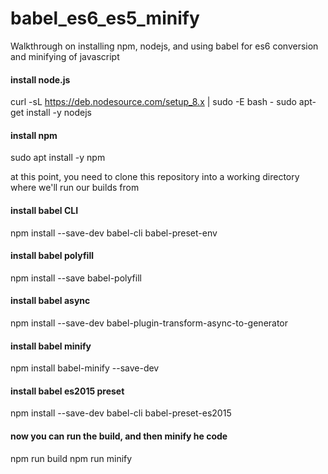 # babel_es6_es5_minify
Walkthrough on installing npm, nodejs, and using babel for es6 conversion and minifying of javascript

#### install node.js
curl -sL https://deb.nodesource.com/setup_8.x | sudo -E bash -
sudo apt-get install -y nodejs

#### install npm
sudo apt install -y npm

at this point, you need to clone this repository into a working directory where we'll run our builds from

#### install babel CLI
npm install --save-dev babel-cli babel-preset-env

#### install babel polyfill
npm install --save babel-polyfill

#### install babel async 
npm install --save-dev babel-plugin-transform-async-to-generator

#### install babel minify
npm install babel-minify --save-dev

#### install babel es2015 preset
npm install --save-dev babel-cli babel-preset-es2015

#### now you can run the build, and then minify he code
npm run build
npm run minify

